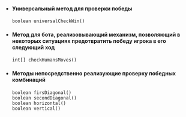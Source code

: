 - #### Универсальный метод для проверки победы
      boolean universalCheckWin()
- #### Метод для бота, реализовывающий механизм, позволяющий в некоторых ситуациях предотвратить победу игрока в его следующий ход
      int[] checkHumansMoves()
- #### Методы непосредственно реализующие проверку победных комбинаций
      boolean firsDiagonal()
      boolean secondDiagonal()
      boolean horizontal()
      boolean vertical() 